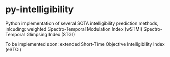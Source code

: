 # py-intelligibility
Python implementation of several SOTA intelligibility prediction methods, inlcuding:
weighted Spectro-Temporal Modulation Index (wSTMI)
Spectro-Temporal Glimpsing Index (STGI)

To be implemented soon:
extended Short-Time Objective Intelligibility Index (eSTOI)